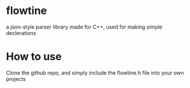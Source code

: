 # flowtine
a json-style parser library made for C++, used for making simple declerations

# How to use
Clone the github repo, and simply include the flowtine.h file into your own projects


